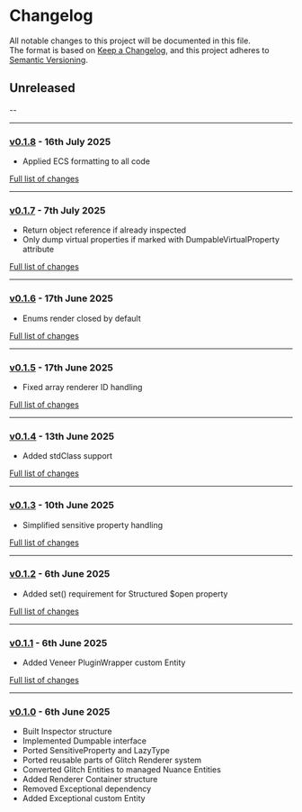 # Changelog

All notable changes to this project will be documented in this file.<br>
The format is based on [Keep a Changelog](https://keepachangelog.com/en/1.0.0/),
and this project adheres to [Semantic Versioning](https://semver.org/spec/v2.0.0.html).

## Unreleased
--

---

### [v0.1.8](https://github.com/decodelabs/nuance/commits/v0.1.8) - 16th July 2025

- Applied ECS formatting to all code

[Full list of changes](https://github.com/decodelabs/nuance/compare/v0.1.7...v0.1.8)

---

### [v0.1.7](https://github.com/decodelabs/nuance/commits/v0.1.7) - 7th July 2025

- Return object reference if already inspected
- Only dump virtual properties if marked with DumpableVirtualProperty attribute

[Full list of changes](https://github.com/decodelabs/nuance/compare/v0.1.6...v0.1.7)

---

### [v0.1.6](https://github.com/decodelabs/nuance/commits/v0.1.6) - 17th June 2025

- Enums render closed by default

[Full list of changes](https://github.com/decodelabs/nuance/compare/v0.1.5...v0.1.6)

---

### [v0.1.5](https://github.com/decodelabs/nuance/commits/v0.1.5) - 17th June 2025

- Fixed array renderer ID handling

[Full list of changes](https://github.com/decodelabs/nuance/compare/v0.1.4...v0.1.5)

---

### [v0.1.4](https://github.com/decodelabs/nuance/commits/v0.1.4) - 13th June 2025

- Added stdClass support

[Full list of changes](https://github.com/decodelabs/nuance/compare/v0.1.3...v0.1.4)

---

### [v0.1.3](https://github.com/decodelabs/nuance/commits/v0.1.3) - 10th June 2025

- Simplified sensitive property handling

[Full list of changes](https://github.com/decodelabs/nuance/compare/v0.1.2...v0.1.3)

---

### [v0.1.2](https://github.com/decodelabs/nuance/commits/v0.1.2) - 6th June 2025

- Added set() requirement for Structured $open property

[Full list of changes](https://github.com/decodelabs/nuance/compare/v0.1.1...v0.1.2)

---

### [v0.1.1](https://github.com/decodelabs/nuance/commits/v0.1.1) - 6th June 2025

- Added Veneer PluginWrapper custom Entity

[Full list of changes](https://github.com/decodelabs/nuance/compare/v0.1.0...v0.1.1)

---

### [v0.1.0](https://github.com/decodelabs/nuance/commits/v0.1.0) - 6th June 2025

- Built Inspector structure
- Implemented Dumpable interface
- Ported SensitiveProperty and LazyType
- Ported reusable parts of Glitch Renderer system
- Converted Glitch Entities to managed Nuance Entities
- Added Renderer Container structure
- Removed Exceptional dependency
- Added Exceptional custom Entity
